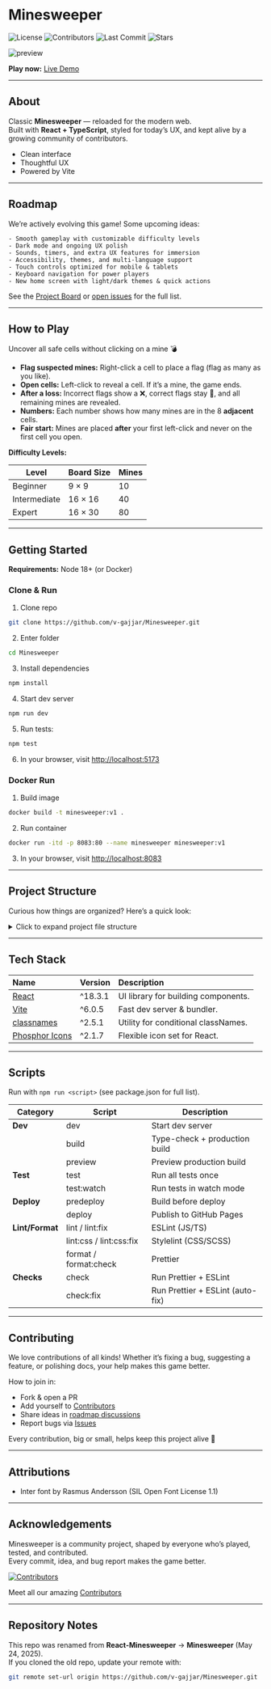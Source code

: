 # Minesweeper

![License](https://img.shields.io/github/license/v-gajjar/Minesweeper)
![Contributors](https://img.shields.io/github/contributors/v-gajjar/Minesweeper)
![Last Commit](https://img.shields.io/github/last-commit/v-gajjar/Minesweeper)
![Stars](https://img.shields.io/github/stars/v-gajjar/Minesweeper?style=social)

![preview](https://github.com/v-gajjar/Minesweeper/blob/main/src/assets/Minesweeper-16-06-2025.gif)

**Play now:** [Live Demo](https://v-gajjar.github.io/Minesweeper/)  

---

## About

Classic **Minesweeper** — reloaded for the modern web.  
Built with **React + TypeScript**, styled for today’s UX, and kept alive by a growing community of contributors.

- Clean interface  
- Thoughtful UX  
- Powered by Vite 

---

## Roadmap

We’re actively evolving this game! Some upcoming ideas:  

	- Smooth gameplay with customizable difficulty levels
	- Dark mode and ongoing UX polish
	- Sounds, timers, and extra UX features for immersion
	- Accessibility, themes, and multi-language support
	- Touch controls optimized for mobile & tablets
	- Keyboard navigation for power players
	- New home screen with light/dark themes & quick actions


See the [Project Board](https://github.com/users/v-gajjar/projects/2) or [open issues](https://github.com/v-gajjar/Minesweeper/issues) for the full list.  

---

## How to Play

Uncover all safe cells without clicking on a mine 💣

- **Flag suspected mines:** Right-click a cell to place a flag (flag as many as you like).
- **Open cells:** Left-click to reveal a cell. If it’s a mine, the game ends.
- **After a loss:** Incorrect flags show a ❌, correct flags stay 🚩, and all remaining mines are revealed.
- **Numbers:** Each number shows how many mines are in the 8 **adjacent** cells.
- **Fair start:** Mines are placed **after** your first left-click and never on the first cell you open.

**Difficulty Levels:**

| Level        | Board Size           | Mines |
|--------------|----------------------|-------|
| Beginner     | 9 × 9                | 10    |
| Intermediate | 16 × 16              | 40    |
| Expert       | 16 × 30              | 80    |

---

## Getting Started

**Requirements:** Node 18+ (or Docker)

### Clone & Run

1. Clone repo

```bash
git clone https://github.com/v-gajjar/Minesweeper.git
```

2. Enter folder

```bash
cd Minesweeper
```

3. Install dependencies

```bash 
npm install
```

4. Start dev server

```bash
npm run dev
```

5. Run tests:

```bash
npm test
```

6. In your browser, visit [http://localhost:5173](http://localhost:5173)

### Docker Run

1. Build image

```bash
docker build -t minesweeper:v1 .
```

2. Run container

```bash
docker run -itd -p 8083:80 --name minesweeper minesweeper:v1
```  

3. In your browser, visit [http://localhost:8083](http://localhost:8083)

---

## Project Structure

Curious how things are organized? Here’s a quick look: 
<details>
<summary>Click to expand project file structure</summary>

```plaintext
.
├── .github
│   ├── pull_request_template.md
│   └── workflows
│       ├── build-checks.yaml
│       ├── whats-new-merged.yaml
│       └── whats-new-preview.yaml
├── .gitignore
├── .prettierignore
├── .prettierrc.yml
├── .stylelintrc.json
├── CONTRIBUTORS.md
├── Dockerfile
├── eslint.config.js
├── globals.d.ts
├── index.html
├── LICENSE
├── package-lock.json
├── package.json
├── README.md
├── src
│   ├── App.css
│   ├── App.tsx
│   ├── assets
│   │   └── Minesweeper-16-06-2025.gif
│   ├── components
│   │   └── feature
│   │       ├── Cell
│   │       ├── GameBoard
│   │       ├── GameDifficultySelector
│   │       ├── GameResultModal
│   │       └── RemainingFlagsCounter
│   ├── config
│   │   ├── gameDifficultyLevelSettings.interfaces.ts
│   │   └── gameDifficultyLevelSettings.ts
│   ├── enum
│   │   ├── GameDifficultyLevel.interfaces.ts
│   │   ├── GameDifficultyLevel.ts
│   │   ├── GameStatus.interfaces.ts
│   │   └── GameStatus.ts
│   ├── index.css
│   ├── main.tsx
│   ├── minesweeperUtils.js
│   ├── types.ts
│   └── vite-env.d.ts
├── tests
│   └── unit
│       ├── App.test.jsx
│       ├── Board.test.jsx
│       ├── Cell.test.jsx
│       ├── GameBoard.test.jsx
│       └── Win.test.jsx
├── tsconfig.app.json
├── tsconfig.json
├── tsconfig.node.json
└── vite.config.ts
```

</details>

---

## Tech Stack

| Name                                                                  | Version | Description                                                 |
| :-------------------------------------------------------------------- | :------ | :---------------------------------------------------------- |
| [React](https://react.dev/)                                           | ^18.3.1 | UI library for building components.                         |
| [Vite](https://vitejs.dev/)                                           | ^6.0.5  | Fast dev server & bundler.                                  |
| [classnames](https://www.npmjs.com/package/classnames)                | ^2.5.1  | Utility for conditional classNames.                         |
| [Phosphor Icons](https://www.npmjs.com/package/@phosphor-icons/react) | ^2.1.7  | Flexible icon set for React.                                |

---

## Scripts

Run with `npm run <script>` (see package.json for full list).

| Category       | Script        | Description                               |
|----------------|---------------|-------------------------------------------|
| **Dev**        | dev           | Start dev server                          |
|                | build         | Type-check + production build             |
|                | preview       | Preview production build                  |
| **Test**       | test          | Run all tests once                        |
|                | test:watch    | Run tests in watch mode                   |
| **Deploy**     | predeploy     | Build before deploy                       |
|                | deploy        | Publish to GitHub Pages                   |
| **Lint/Format**| lint / lint:fix       | ESLint (JS/TS)                  |
|                | lint:css / lint:css:fix | Stylelint (CSS/SCSS)          |
|                | format / format:check | Prettier                           |
| **Checks**     | check         | Run Prettier + ESLint                     |
|                | check:fix     | Run Prettier + ESLint (auto-fix)          |

---

## Contributing

We love contributions of all kinds! Whether it’s fixing a bug, suggesting a feature, or polishing docs, your help makes this game better.  

How to join in:  
- Fork & open a PR 
- Add yourself to [Contributors](./CONTRIBUTORS.md)
- Share ideas in [roadmap discussions](https://github.com/users/v-gajjar/projects/2)  
- Report bugs via [Issues](https://github.com/v-gajjar/Minesweeper/issues)

Every contribution, big or small, helps keep this project alive 🎉

---

## Attributions

- Inter font by Rasmus Andersson (SIL Open Font License 1.1)

---

## Acknowledgements

Minesweeper is a community project, shaped by everyone who’s played, tested, and contributed.  
Every commit, idea, and bug report makes the game better.  

[![Contributors](https://contrib.rocks/image?repo=v-gajjar/Minesweeper)](./CONTRIBUTORS.md)  

Meet all our amazing [Contributors](./CONTRIBUTORS.md)

---

## Repository Notes

This repo was renamed from **React-Minesweeper** → **Minesweeper** (May 24, 2025).  
If you cloned the old repo, update your remote with:

```bash
git remote set-url origin https://github.com/v-gajjar/Minesweeper.git
```